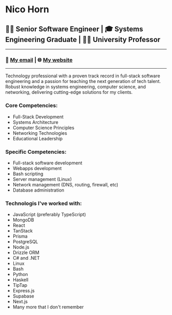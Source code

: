 # Nico Horn
## 👨‍💻 Senior Software Engineer | 🎓 Systems Engineering Graduate | 👨‍🏫 University Professor
---
### 📧 [My email](mailto:contact@nicohorn.com) | 🌐 [My website](https://nicohorn.com)
---
Technology professional with a proven track record in full-stack software engineering and a passion for teaching the next generation of tech talent. Robust knowledge in systems engineering, computer science, and networking, delivering cutting-edge solutions for my clients.
 
### Core Competencies:
- Full-Stack Development
- Systems Architecture
- Computer Science Principles
- Networking Technologies
- Educational Leadership

### Specific Competencies:
- Full-stack software development
- Webapps development
- Bash scripting
- Server management (Linux)
- Network management (DNS, routing, firewall, etc)
- Database administration

### Technologis I've worked with:

- JavaScript (preferably TypeScript)
- MongoDB
- React
- TanStack
- Prisma
- PostgreSQL
- Node.js
- Drizzle ORM
- C# and .NET
- Linux
- Bash
- Python
- Haskell
- TipTap
- Express.js
- Supabase
- Next.js
- Many more that I don't remember
